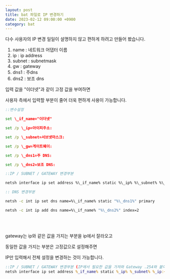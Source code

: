 ```yaml
---
layout: post
title: bat 파일로 IP 변경하기
date: 2023-02-12 09:00:00 +0900
category: bat
---
```


다수 사용자의 IP 변경 일일이 설명하지 않고 편하게 하려고 만들어 봤습니다.

1. name : 네트워크 어댑터 이름
2. ip : ip address
3. subnet : subnetmask
4. gw : gateway
5. dns1 : 주dns
6. dns2 : 보조 dns

입력 값을 "이더넷"과 같이 고정 값을 부여하면

사용자 측에서 입력할 부분이 줄어 더욱 편하게 사용이 가능합니다.

```bat
::변수설정

set \_if_name="이더넷"

set /p \_ip=아이피주소:

set /p \_subnet=서브넷마스크:

set /p \_gw=게이트웨이:

set /p \_dns1=주 DNS:

set /p \_dns2=보조 DNS:

::IP / SUBNET / GATEWAY 변경부분

netsh interface ip set address %\_if_name% static %\_ip% %\_subnet% %\_gw%

:: DNS 변경부분

netsh -c int ip set dns name=%\_if_name% static "%\_dns1%" primary

netsh -c int ip add dns name=%\_if_name% "%\_dns2%" index=2
```

<br><br>

gateway는 ip와 같은 값을 가지는 부분을 ip에서 잘라오고

동일한 값을 가지는 부분은 고정값으로 설정해주면

IP만 입력해서 전체 설정을 변경하는 것이 가능합니다.

```bat
::IP / SUBNET / GATEWAY 변경부분 (IP에서 필요한 값을 가져와 Gateway .254와 붙이기)
netsh interface ip set address %_if_name% static %_ip% %_subnet% %_ip:~0,8%.254
```
